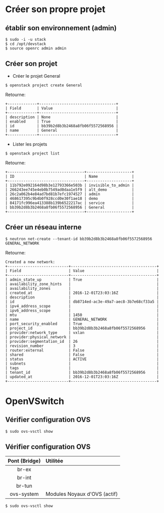 # Créer son propre projet

## établir son environnement (admin)
```
$ sudo -i -u stack
$ cd /opt/devstack
$ source openrc admin admin
```

## Créer son projet
* Créer le projet General
```
$ openstack project create General
```
Retourne:
```
+-------------+----------------------------------+
| Field       | Value                            |
+-------------+----------------------------------+
| description | None                             |
| enabled     | True                             |
| id          | bb39b2d8b3b2468a8fb06f5572568956 |
| name        | General                          |
+-------------+----------------------------------+
```
* Lister les projets
```
$ openstack project list
```
Retourne:
```
+----------------------------------+--------------------+
| ID                               | Name               |
+----------------------------------+--------------------+
| 11b792e092164d98b3e12793366e503b | invisible_to_admin |
| 266243ee745e4eb0b7549ad0daa1e5f9 | alt_demo           |
| 26c2a062b4e84ad7bd81b7efc1974527 | admin              |
| 468617395c9b4b0f928ccd0e30f1ae18 | demo               |
| 84171fc996ea413388b139b6522217ac | service            |
| bb39b2d8b3b2468a8fb06f5572568956 | General            |
+----------------------------------+--------------------+
```

## Créer un réseau interne
```
$ neutron net-create --tenant-id bb39b2d8b3b2468a8fb06f5572568956 GENERAL_NETWORK
```
Retourne:
```
Created a new network:
+---------------------------+--------------------------------------+
| Field                     | Value                                |
+---------------------------+--------------------------------------+
| admin_state_up            | True                                 |
| availability_zone_hints   |                                      |
| availability_zones        |                                      |
| created_at                | 2016-12-01T23:03:16Z                 |
| description               |                                      |
| id                        | db8714ed-ac3e-49a7-aec8-3b7e68cf33a5 |
| ipv4_address_scope        |                                      |
| ipv6_address_scope        |                                      |
| mtu                       | 1450                                 |
| name                      | GENERAL_NETWORK                      |
| port_security_enabled     | True                                 |
| project_id                | bb39b2d8b3b2468a8fb06f5572568956     |
| provider:network_type     | vxlan                                |
| provider:physical_network |                                      |
| provider:segmentation_id  | 26                                   |
| revision_number           | 3                                    |
| router:external           | False                                |
| shared                    | False                                |
| status                    | ACTIVE                               |
| subnets                   |                                      |
| tags                      |                                      |
| tenant_id                 | bb39b2d8b3b2468a8fb06f5572568956     |
| updated_at                | 2016-12-01T23:03:16Z                 |
+---------------------------+--------------------------------------+
```

# OpenVSwitch

## Vérifier configuration OVS
```
$ sudo ovs-vsctl show
```
## Vérifier configuration OVS

|  Pont (Bridge) |  Utilitée                     |
|:--------------:|:------------------------------|
| br-ex          |                               |
| br-int         |                               |
| br-tun         |                               |
| ovs-system     |  Modules Noyaux d'OVS (actif) |

```
$ sudo ovs-vsctl show
```



